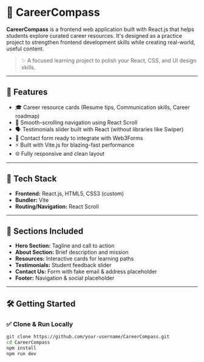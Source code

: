 # 🎯 CareerCompass

**CareerCompass** is a  frontend web application built with React.js that helps students explore curated career resources. It's designed as a practice project to strengthen frontend development skills while creating real-world, useful content.

> ✨ A focused learning project to polish your React, CSS, and UI design skills.

---

## 🚀 Features

- 🎓 Career resource cards (Resume tips, Communication skills, Career roadmap)
- 🧾 Smooth-scrolling navigation using React Scroll
- 🗣️ Testimonials slider built with React (without libraries like Swiper)
- 📨 Contact form ready to integrate with Web3Forms
- ⚡ Built with Vite.js for blazing-fast performance
- 🌐 Fully responsive and clean layout

---

## 🧩 Tech Stack

- **Frontend:** React.js, HTML5, CSS3 (custom)
- **Bundler:** Vite
- **Routing/Navigation:** React Scroll

---

## 📸 Sections Included

- **Hero Section:** Tagline and call to action
- **About Section:** Brief description and mission
- **Resources:** Interactive cards for learning paths
- **Testimonials:** Student feedback slider
- **Contact Us:** Form with fake email & address placeholder
- **Footer:** Navigation & social placeholder

---

## 🛠️ Getting Started

### ✅ Clone & Run Locally

```bash
git clone https://github.com/your-username/CareerCompass.git
cd CareerCompass
npm install
npm run dev
